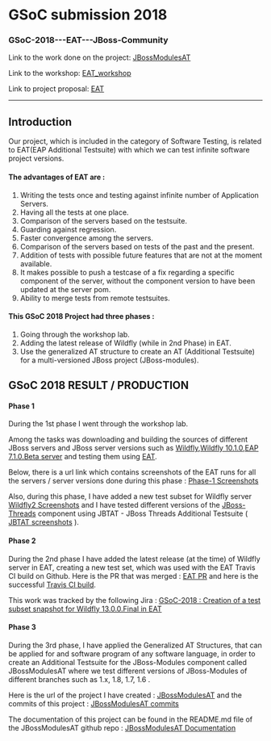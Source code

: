 GSoC submission 2018 
===================

### GSoC-2018---EAT---JBoss-Community

Link to the  work done on the project: [JBossModulesAT](https://github.com/koderproxy/JBossModulesAT)

Link to the workshop: [EAT_workshop ](https://www.dropbox.com/s/bebhyd1iz7cg1i2/EAT_WORKSHOP.odt?dl=0)

Link to project proposal: [EAT](https://summerofcode.withgoogle.com/projects/#5384917089779712)

----------

Introduction
-------------

Our project, which is included in the category of Software Testing, is related to EAT(EAP Additional Testsuite) with which we can test infinite software project versions. 


#### The advantages of EAT are :

1. Writing the tests once and testing against infinite number of Application Servers.
2. Having all the tests at one place.
3. Comparison of the servers based on the testsuite.
4. Guarding against regression.
5. Faster convergence among the servers.
6. Comparison of the servers based on tests of the past and the present.
7. Addition of tests with possible future features that are not at the moment available.
8. It makes possible to push a testcase of a fix regarding a specific component of the server, without the component version to have been updated at the server pom.
9. Ability to merge tests from remote testsuites.


#### This GSoC 2018 Project had three phases :

1. Going through the workshop lab.
2. Adding the latest release of Wildfly (while in 2nd Phase) in EAT.
3. Use the generalized AT structure to create an AT (Additional Testsuite) for a multi-versioned JBoss project (JBoss-modules).


GSoC 2018 RESULT / PRODUCTION
------------------------------

#### Phase 1

During the 1st phase I went through the workshop lab. 

Among the tasks was downloading and building the sources of different JBoss servers and JBoss server versions such as [Wildfly](https://github.com/wildfly/wildfly),[Wildfly 10.1.0](https://github.com/wildfly/wildfly/releases/tag/10.1.0.Final),[EAP 7.1.0.Beta server](https://developers.redhat.com/products/eap/download/) and testing them using [EAT](https://github.com/jboss-set/eap-additional-testsuite). 

Below, there is a url link which contains screenshots of the EAT runs for all the servers / server versions done during this phase :
[Phase-1 Screenshots](https://www.dropbox.com/sh/32zaykvtav3im3w/AAAcaovgOW8fOlE7Wtz7ZS1xa?dl=0)

Also, during this phase, I have added a new test subset for Wildfly server [Wildfly2 Screenshots](https://www.dropbox.com/sh/xyza30llr2se3pk/AABr2Qcxdcx6IlmZbXyA1xEha?dl=0) and I have tested different versions of the [JBoss-Threads](https://github.com/jbossas/jboss-threads) component using JBTAT - JBoss Threads Additional Testsuite ( [JBTAT screenshots]( https://www.dropbox.com/sh/dqffo0niy5x6esg/AAB0GMKmiL4XInXT-Z_dyawLa?dl=0) ).



#### Phase 2

During the 2nd phase I have added the latest release (at the time) of Wildfly server in EAT, creating a new test set, which was used with the EAT Travis CI build on Github.  Here is the PR that was merged : [EAT PR](https://github.com/jboss-set/eap-additional-testsuite/pull/41) and here is the successful [Travis CI build](https://travis-ci.org/jboss-set/eap-additional-testsuite/builds/405257910).

This work was tracked by the following Jira : [GSoC-2018 : Creation of a test subset snapshot for Wildfly 13.0.0.Final in EAT](https://issues.jboss.org/browse/WFLY-10560)



#### Phase 3

During the 3rd phase, I have applied the  Generalized AT Structures, that can be applied for and software program of any software language, in order to create an Additional Testsuite for the JBoss-Modules component called JBossModulesAT where we test different versions of JBoss-Modules of different branches such as 1.x, 1.8, 1.7, 1.6 .

Here is the url of the project I have created : [JBossModulesAT](https://github.com/koderproxy/JBossModulesAT) 
and the commits of this project :  [JBossModulesAT commits](https://github.com/koderproxy/JBossModulesAT/commits/master)

The documentation of this project can be found in the README.md file of the JBossModulesAT github repo : [JBossModulesAT Documentation](https://github.com/jboss-set/eap-additional-testsuite/blob/master/README.md) 







